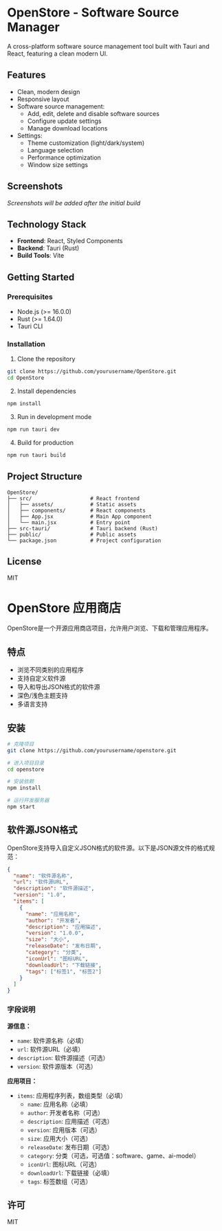 # OpenStore - Software Source Manager

A cross-platform software source management tool built with Tauri and React, featuring a clean modern UI.

## Features

- Clean, modern design 
- Responsive layout
- Software source management:
  - Add, edit, delete and disable software sources
  - Configure update settings
  - Manage download locations
- Settings:
  - Theme customization (light/dark/system)
  - Language selection
  - Performance optimization
  - Window size settings

## Screenshots

*Screenshots will be added after the initial build*

## Technology Stack

- **Frontend**: React, Styled Components
- **Backend**: Tauri (Rust)
- **Build Tools**: Vite

## Getting Started

### Prerequisites

- Node.js (>= 16.0.0)
- Rust (>= 1.64.0)
- Tauri CLI

### Installation

1. Clone the repository
```bash
git clone https://github.com/yourusername/OpenStore.git
cd OpenStore
```

2. Install dependencies
```bash
npm install
```

3. Run in development mode
```bash
npm run tauri dev
```

4. Build for production
```bash
npm run tauri build
```

## Project Structure

```
OpenStore/
├── src/                   # React frontend
│   ├── assets/            # Static assets
│   ├── components/        # React components
│   ├── App.jsx            # Main App component
│   └── main.jsx           # Entry point
├── src-tauri/             # Tauri backend (Rust)
├── public/                # Public assets
└── package.json           # Project configuration
```

## License

MIT

# OpenStore 应用商店

OpenStore是一个开源应用商店项目，允许用户浏览、下载和管理应用程序。

## 特点

- 浏览不同类别的应用程序
- 支持自定义软件源
- 导入和导出JSON格式的软件源
- 深色/浅色主题支持
- 多语言支持

## 安装

```bash
# 克隆项目
git clone https://github.com/yourusername/openstore.git

# 进入项目目录
cd openstore

# 安装依赖
npm install

# 运行开发服务器
npm start
```

## 软件源JSON格式

OpenStore支持导入自定义JSON格式的软件源。以下是JSON源文件的格式规范：

```json
{
  "name": "软件源名称",
  "url": "软件源URL",
  "description": "软件源描述",
  "version": "1.0",
  "items": [
    {
      "name": "应用名称",
      "author": "开发者",
      "description": "应用描述",
      "version": "1.0.0",
      "size": "大小",
      "releaseDate": "发布日期",
      "category": "分类",
      "iconUrl": "图标URL",
      "downloadUrl": "下载链接",
      "tags": ["标签1", "标签2"]
    }
  ]
}
```

### 字段说明

**源信息：**
- `name`: 软件源名称（必填）
- `url`: 软件源URL（必填）
- `description`: 软件源描述（可选）
- `version`: 软件源版本（可选）

**应用项目：**
- `items`: 应用程序列表，数组类型（必填）
  - `name`: 应用名称（必填）
  - `author`: 开发者名称（可选）
  - `description`: 应用描述（可选）
  - `version`: 应用版本（可选）
  - `size`: 应用大小（可选）
  - `releaseDate`: 发布日期（可选）
  - `category`: 分类（可选，可选值：software、game、ai-model）
  - `iconUrl`: 图标URL（可选）
  - `downloadUrl`: 下载链接（必填）
  - `tags`: 标签数组（可选）

## 许可

MIT
